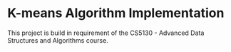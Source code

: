 # K-means Algorithm Implementation 
This project is build in requirement of the CS5130 - Advanced Data Structures and Algorithms course.

